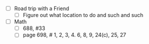 - [ ] Road trip with a Friend
	- [ ] Figure out what location to do and such and such
- [ ] Math
	- [ ] 688, #33
	- [ ] page 698, # 1, 2, 3, 4. 6, 8, 9, 24(c), 25, 27
